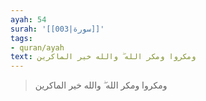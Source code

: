 ```yaml
---
ayah: 54
surah: '[[003|سورة]]'
tags:
- quran/ayah
text: ومكروا ومكر الله ۖ والله خير الماكرين
---
```

> ومكروا ومكر الله ۖ والله خير الماكرين

